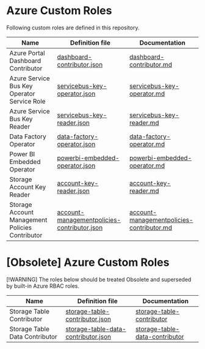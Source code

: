 # Azure Custom Roles

Following custom roles are defined in this repository.

| Name | Definition file | Documentation |
|-|-|-|
| Azure Portal Dashboard Contributor | [dashboard-contributor.json](./Microsoft.Portal/dashboard-contributor.json) | [dashboard-contributor.md](./Microsoft.Portal/dashboard-contributor.md) |
| Azure Service Bus Key Operator Service Role | [servicebus-key-operator.json](./Microsoft.ServiceBus/servicebus-key-operator.json) | [servicebus-key-operator.md](./Microsoft.ServiceBus/servicebus-key-operator.md) |
| Azure Service Bus Key Reader | [servicebus-key-reader.json](./Microsoft.ServiceBus/servicebus-key-reader.json) | [servicebus-key-reader.md](./Microsoft.ServiceBus/servicebus-key-reader.md) |
| Data Factory Operator | [data-factory-operator.json](./Microsoft.DataFactory/data-factory-operator.json) | [data-factory-operator.md](./Microsoft.DataFactory/data-factory-operator.md) |
| Power BI Embedded Operator | [powerbi-embedded-operator.json](./Microsoft.PowerBIDedicated/powerbi-embedded-operator.json) | [powerbi-embedded-operator.md](./Microsoft.PowerBIDedicated/powerbi-embedded-operator.md) |
| Storage Account Key Reader | [account-key-reader.json](./Microsoft.Storage/account-key-reader.json) | [account-key-reader.md](./Microsoft.Storage/account-key-reader.md) |
| Storage Account Management Policies Contributor | [account-managementpolicies-contributor.json](./Microsoft.Storage/account-managementpolicies-contributor.json) | [account-managementpolicies-contributor.md](./Microsoft.Storage/account-managementpolicies-contributor.md) |

# [Obsolete] Azure Custom Roles

[!WARNING]
The roles below should be treated Obsolete and superseded by built-in Azure RBAC roles.

| Name | Definition file | Documentation |
|-|-|-|
| Storage Table Contributor | [storage-table-contributor.json](./Microsoft.Storage/storage-table-contributor.json) | [storage-table-contributor](./Microsoft.Storage/storage-table-contributor.md) |
| Storage Table Data Contributor | [storage-table-data-contributor.json](./Microsoft.Storage/storage-table-data-contributor.json) | [storage-table-data-contributor](./Microsoft.Storage/storage-table-data-contributor.md) |

